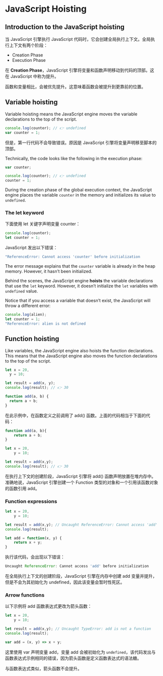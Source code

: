# JavaScript Hoisting

## Introduction to the JavaScript hoisting

当 JavaScript 引擎执行 JavaScript 代码时，它会创建全局执行上下文。全局执行上下文有两个阶段：

- Creation Phase
- Execution Phase

在 **Creation Phase**，JavaScript 引擎将变量和函数声明移动到代码的顶部。这在 JavaScript 中称为提升。

函数和变量相比，会被优先提升。这意味着函数会被提升到更靠前的位置。

## Variable hoisting

Variable hoisting means the JavaScript engine moves the variable declarations to the top of the script.

```js
console.log(counter); // 👉 undefined
var counter = 1;
```

但是，第一行代码不会导致错误。原因是 JavaScript 引擎将变量声明移至脚本的顶部。

Technically, the code looks like the following in the execution phase:

```js
var counter;

console.log(counter); // 👉 undefined
counter = 1;
```

During the creation phase of the global execution context, the JavaScript engine places the variable `counter` in the memory and initializes its value to `undefined`.

### The let keyword

下面使用 let 关键字声明变量 counter：

```js
console.log(counter);
let counter = 1;
```

JavaScript 发出以下错误：

```js
"ReferenceError: Cannot access 'counter' before initialization
```

The error message explains that the `counter` variable is already in the heap memory. However, it hasn’t been initialized.

Behind the scenes, the JavaScript engine **hoists** the variable declarations that use the `let` keyword. However, it doesn’t initialize the `let` variables with `undefined` value.

Notice that if you access a variable that doesn’t exist, the JavaScript will throw a different error:

```js
console.log(alien);
let counter = 1;
"ReferenceError: alien is not defined
```

## Function hoisting

Like variables, the JavaScript engine also hoists the function declarations. This means that the JavaScript engine also moves the function declarations to the top of the script.

```js
let x = 20,
  y = 10;

let result = add(x, y); 
console.log(result); // 👉 30

function add(a, b) {
  return a + b;
}
```

在此示例中，在函数定义之前调用了 add() 函数。上面的代码相当于下面的代码：

```js
function add(a, b){
    return a + b;
}

let x = 20,
    y = 10;

let result = add(x,y);
console.log(result); // 👉 30
```

在执行上下文的创建阶段，JavaScript 引擎将 add() 函数声明放置在堆内存中。准确地说，JavaScript 引擎创建一个 Function 类型的对象和一个引用该函数对象的函数引用 add。

### Function expressions

```js
let x = 20,
    y = 10;

let result = add(x,y); // Uncaught ReferenceError: Cannot access 'add' before initialization
console.log(result);

let add = function(x, y) {
    return x + y;
}
```

执行该代码，会出现以下错误：

```js
Uncaught ReferenceError: Cannot access 'add' before initialization
```

在全局执行上下文的创建阶段，JavaScript 引擎在内存中创建 add 变量并提升，但是不会为其初始化为 undefined，因此该变量会暂时性死区。

### Arrow functions

以下示例将 add 函数表达式更改为箭头函数：

```js
let x = 20,
    y = 10;

let result = add(x,y); // Uncaught TypeError: add is not a function
console.log(result);

var add = (x, y) => x + y; 
```

这里使用 var 声明变量 add，变量 add 会被初始化为 `undefined`，该代码发出与函数表达式示例相同的错误，因为箭头函数是定义函数表达式的语法糖。

与函数表达式类似，箭头函数不会提升。
